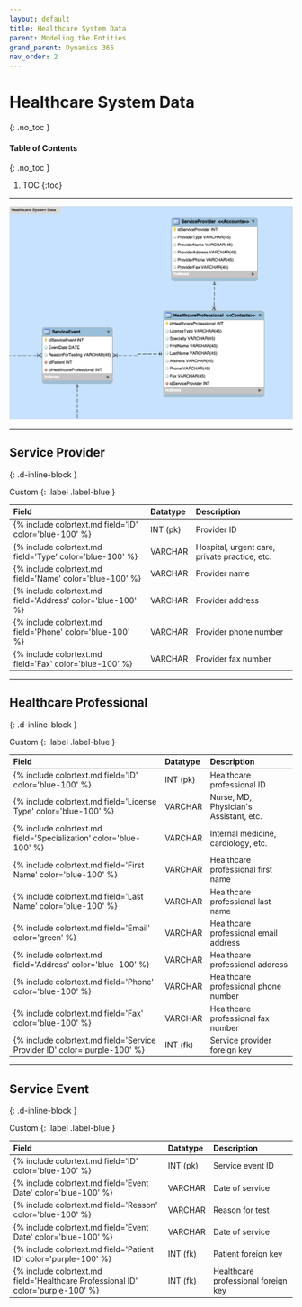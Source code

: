 ```yaml
---
layout: default
title: Healthcare System Data
parent: Modeling the Entities
grand_parent: Dynamics 365
nav_order: 2
---
```


# Healthcare System Data
{: .no_toc }

<div class="code-example" markdown="1">

#### Table of Contents
{: .no_toc }

1. TOC
{:toc}

</div>

---

<img src='/assets/images/healthcare.png' /> 

---

## Service Provider
{: .d-inline-block }

Custom
{: .label .label-blue }

| Field | Datatype | Description |
|:------|:------------|:-|
| {% include colortext.md field='ID' color='blue-100' %} | INT (pk) | Provider ID |
| {% include colortext.md field='Type' color='blue-100' %} | VARCHAR | Hospital, urgent care, private practice, etc. |
| {% include colortext.md field='Name' color='blue-100' %} | VARCHAR | Provider name |
| {% include colortext.md field='Address' color='blue-100' %} | VARCHAR | Provider address |
| {% include colortext.md field='Phone' color='blue-100' %} | VARCHAR | Provider phone number |
| {% include colortext.md field='Fax' color='blue-100' %} | VARCHAR | Provider fax number |

---

## Healthcare Professional
{: .d-inline-block }

Custom
{: .label .label-blue }

| Field | Datatype | Description |
|:------|:------------|:-|
| {% include colortext.md field='ID' color='blue-100' %} | INT (pk) | Healthcare professional ID |
| {% include colortext.md field='License Type' color='blue-100' %} | VARCHAR | Nurse, MD, Physician's Assistant, etc. |
| {% include colortext.md field='Specialization' color='blue-100' %} | VARCHAR | Internal medicine, cardiology, etc. |
| {% include colortext.md field='First Name' color='blue-100' %} | VARCHAR | Healthcare professional first name |
| {% include colortext.md field='Last Name' color='blue-100' %} | VARCHAR | Healthcare professional last name |
| {% include colortext.md field='Email' color='green' %} | VARCHAR | Healthcare professional email address |
| {% include colortext.md field='Address' color='blue-100' %} | VARCHAR | Healthcare professional address |
| {% include colortext.md field='Phone' color='blue-100' %} | VARCHAR | Healthcare professional phone number |
| {% include colortext.md field='Fax' color='blue-100' %} | VARCHAR | Healthcare professional fax number |
| {% include colortext.md field='Service Provider ID' color='purple-100' %} | INT (fk) | Service provider foreign key |

---

## Service Event
{: .d-inline-block }

Custom
{: .label .label-blue }

| Field | Datatype | Description |
|:------|:------------|:-|
| {% include colortext.md field='ID' color='blue-100' %} | INT (pk) | Service event ID |
| {% include colortext.md field='Event Date' color='blue-100' %} | VARCHAR | Date of service |
| {% include colortext.md field='Reason' color='blue-100' %} | VARCHAR | Reason for test |
| {% include colortext.md field='Event Date' color='blue-100' %} | VARCHAR | Date of service |
| {% include colortext.md field='Patient ID' color='purple-100' %} | INT (fk) | Patient foreign key |
| {% include colortext.md field='Healthcare Professional ID' color='purple-100' %} | INT (fk) | Healthcare professional foreign key |
